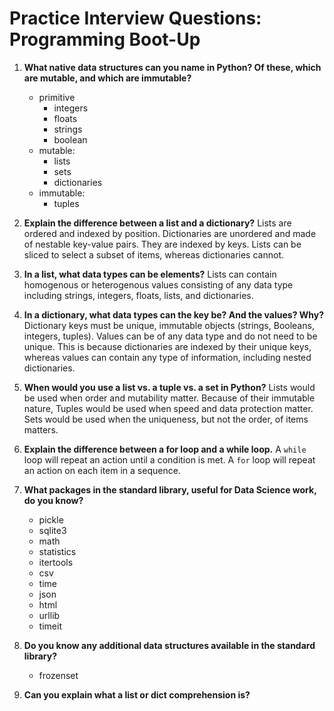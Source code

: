 # Practice Interview Questions:  Programming Boot-Up1. **What native data structures can you name in Python? Of these, which are mutable, and which are immutable?**    * primitive        * integers        * floats        * strings        * boolean    * mutable:        * lists        * sets        * dictionaries    * immutable:        * tuples1. **Explain the difference between a list and a dictionary?**Lists are ordered and indexed by position. Dictionaries are unordered and made of nestable key-value pairs. They are indexed by keys. Lists can be sliced to select a subset of items, whereas dictionaries cannot.1. **In a list, what data types can be elements?** Lists can contain homogenous or heterogenous values consisting of any data type including strings, integers, floats, lists, and dictionaries.1. **In a dictionary, what data types can the key be? And the values? Why?** Dictionary keys must be unique, immutable objects (strings, Booleans, integers, tuples). Values can be of any data type and do not need to be unique. This is because dictionaries are indexed by their unique keys, whereas values can contain any type of information, including nested dictionaries.1. **When would you use a list vs. a tuple vs. a set in Python?** Lists would be used when order and mutability matter. Because of their immutable nature, Tuples would be used when speed and data protection matter. Sets would be used when the uniqueness, but not the order, of items matters.1. **Explain the difference between a for loop and a while loop.** A `while` loop will repeat an action until a condition is met. A `for` loop will repeat an action on each item in a sequence.1. **What packages in the standard library, useful for Data Science work, do you know?**    * pickle    * sqlite3    * math    * statistics    * itertools    * csv    * time    * json    * html    * urllib    * timeit1. **Do you know any additional data structures available in the standard library?**    * frozenset1. **Can you explain what a list or dict comprehension is?**
